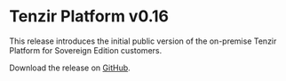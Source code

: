 # Tenzir Platform v0.16

This release introduces the initial public version of the on-premise Tenzir Platform for Sovereign Edition customers.

Download the release on [GitHub](https://github.com/tenzir/platform/releases/tag/v0.16.0).